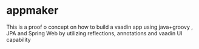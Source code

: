 # appmaker
This is a proof o concept on how to build a vaadin app using java+groovy , JPA and Spring Web by utilizing reflections, annotations and vaadin UI capability
